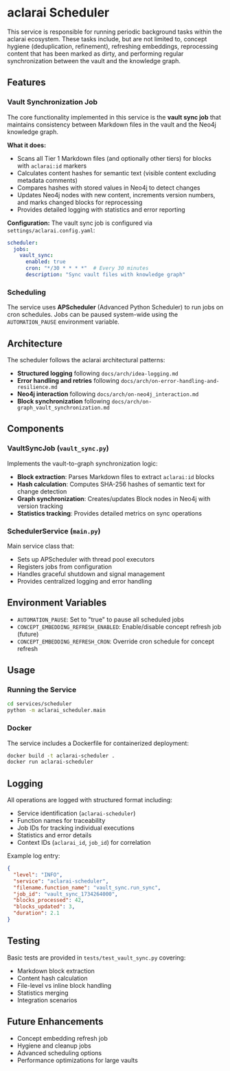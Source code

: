 # aclarai Scheduler

This service is responsible for running periodic background tasks within the aclarai ecosystem. These tasks include, but are not limited to, concept hygiene (deduplication, refinement), refreshing embeddings, reprocessing content that has been marked as dirty, and performing regular synchronization between the vault and the knowledge graph.

## Features

### Vault Synchronization Job

The core functionality implemented in this service is the **vault sync job** that maintains consistency between Markdown files in the vault and the Neo4j knowledge graph.

**What it does:**
- Scans all Tier 1 Markdown files (and optionally other tiers) for blocks with `aclarai:id` markers
- Calculates content hashes for semantic text (visible content excluding metadata comments)
- Compares hashes with stored values in Neo4j to detect changes
- Updates Neo4j nodes with new content, increments version numbers, and marks changed blocks for reprocessing
- Provides detailed logging with statistics and error reporting

**Configuration:**
The vault sync job is configured via `settings/aclarai.config.yaml`:

```yaml
scheduler:
  jobs:
    vault_sync:
      enabled: true
      cron: "*/30 * * * *"  # Every 30 minutes
      description: "Sync vault files with knowledge graph"
```

### Scheduling

The service uses **APScheduler** (Advanced Python Scheduler) to run jobs on cron schedules. Jobs can be paused system-wide using the `AUTOMATION_PAUSE` environment variable.

## Architecture

The scheduler follows the aclarai architectural patterns:

- **Structured logging** following `docs/arch/idea-logging.md`
- **Error handling and retries** following `docs/arch/on-error-handling-and-resilience.md`
- **Neo4j interaction** following `docs/arch/on-neo4j_interaction.md`
- **Block synchronization** following `docs/arch/on-graph_vault_synchronization.md`

## Components

### VaultSyncJob (`vault_sync.py`)

Implements the vault-to-graph synchronization logic:

- **Block extraction**: Parses Markdown files to extract `aclarai:id` blocks
- **Hash calculation**: Computes SHA-256 hashes of semantic text for change detection
- **Graph synchronization**: Creates/updates Block nodes in Neo4j with version tracking
- **Statistics tracking**: Provides detailed metrics on sync operations

### SchedulerService (`main.py`)

Main service class that:

- Sets up APScheduler with thread pool executors
- Registers jobs from configuration
- Handles graceful shutdown and signal management
- Provides centralized logging and error handling

## Environment Variables

- `AUTOMATION_PAUSE`: Set to "true" to pause all scheduled jobs
- `CONCEPT_EMBEDDING_REFRESH_ENABLED`: Enable/disable concept refresh job (future)
- `CONCEPT_EMBEDDING_REFRESH_CRON`: Override cron schedule for concept refresh

## Usage

### Running the Service

```bash
cd services/scheduler
python -m aclarai_scheduler.main
```

### Docker

The service includes a Dockerfile for containerized deployment:

```bash
docker build -t aclarai-scheduler .
docker run aclarai-scheduler
```

## Logging

All operations are logged with structured format including:

- Service identification (`aclarai-scheduler`)
- Function names for traceability
- Job IDs for tracking individual executions
- Statistics and error details
- Context IDs (`aclarai_id`, `job_id`) for correlation

Example log entry:
```json
{
  "level": "INFO",
  "service": "aclarai-scheduler",
  "filename.function_name": "vault_sync.run_sync",
  "job_id": "vault_sync_1734264000",
  "blocks_processed": 42,
  "blocks_updated": 3,
  "duration": 2.1
}
```

## Testing

Basic tests are provided in `tests/test_vault_sync.py` covering:

- Markdown block extraction
- Content hash calculation
- File-level vs inline block handling
- Statistics merging
- Integration scenarios

## Future Enhancements

- Concept embedding refresh job
- Hygiene and cleanup jobs
- Advanced scheduling options
- Performance optimizations for large vaults
